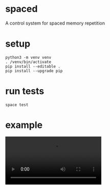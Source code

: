 # spaced

A control system for spaced memory repetition

# setup

    python3 -m venv venv
    . /venv/bin/activate
    pip install --editable .
    pip install --upgrade pip

# run tests

    space test

# example

![example animation](animate.mp4)
